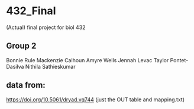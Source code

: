 # 432_Final
(Actual) final project for biol 432

## Group 2
Bonnie Rule
Mackenzie Calhoun
Amyre Wells
Jennah Levac
Taylor Pontet-Dasilva
Nithila Sathieskumar

## data from:
https://doi.org/10.5061/dryad.vq744
(just the OUT table and mapping.txt)